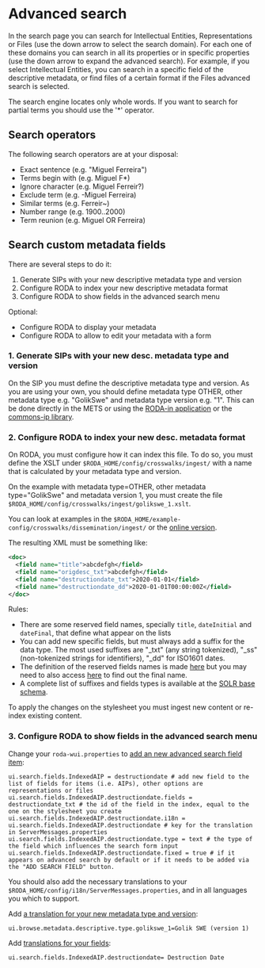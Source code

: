 # Advanced search

In the search page you can search for Intellectual Entities, Representations or Files (use the down arrow to select the search domain). For each one of these domains you can search in all its properties or in specific properties (use the down arrow to expand the advanced search). For example, if you select Intellectual Entities, you can search in a specific field of the descriptive metadata, or find files of a certain format if the Files advanced search is selected.

The search engine locates only whole words. If you want to search for partial terms you should use the '*' operator.

## Search operators

The following search operators are at your disposal:

- Exact sentence (e.g. "Miguel Ferreira")
- Terms begin with (e.g. Miguel F*)
- Ignore character (e.g. Miguel Ferreir?)
- Exclude term (e.g. -Miguel Ferreira)
- Similar terms (e.g. Ferreir~)
- Number range (e.g. 1900..2000)
- Term reunion (e.g. Miguel OR Ferreira)

## Search custom metadata fields

There are several steps to do it:

1. Generate SIPs with your new descriptive metadata type and version
2. Configure RODA to index your new descriptive metadata format
3. Configure RODA to show fields in the advanced search menu

Optional:
* Configure RODA to display your metadata
* Configure RODA to allow to edit your metadata with a form


### 1. Generate SIPs with your new desc. metadata type and version
On the SIP you must define the descriptive metadata type and version. As you are using your own, you should define metadata type OTHER, other metadata type e.g. "GolikSwe" and metadata type version e.g. "1". This can be done directly in the METS or using the [RODA-in application](http://rodain.roda-community.org/) or the [commons-ip library](https://github.com/keeps/commons-ip).

### 2. Configure RODA to index your new desc. metadata format
On RODA, you must configure how it can index this file. To do so, you must define the XSLT under `$RODA_HOME/config/crosswalks/ingest/` with a name that is calculated by your metadata type and version.

On the example with metadata type=OTHER, other metadata type="GolikSwe" and metadata version 1, you must create the file  `$RODA_HOME/config/crosswalks/ingest/golikswe_1.xslt`.

You can look at examples in the `$RODA_HOME/example-config/crosswalks/dissemination/ingest/` or the [online version](https://github.com/keeps/roda/tree/master/roda-core/roda-core/src/main/resources/config/crosswalks/ingest).

The resulting XML must be something like:
```xml
<doc>
  <field name="title">abcdefgh</field>
  <field name="origdesc_txt">abcdefgh</field>
  <field name="destructiondate_txt">2020-01-01</field>
  <field name="destructiondate_dd">2020-01-01T00:00:00Z</field>
</doc>
```
Rules:
- There are some reserved field names, specially `title`, `dateInitial` and `dateFinal`, that define what appear on the lists
- You can add new specific fields, but must always add a suffix for the data type. The most used suffixes are "\_txt" (any string tokenized), "\_ss" (non-tokenized strings for identifiers), "\_dd" for ISO1601 dates.
- The definition of the reserved fields names is made [here](https://github.com/keeps/roda/blob/master/roda-core/roda-core/src/main/java/org/roda/core/index/schema/collections/AIPCollection.java#L61) but you may need to also access [here](https://github.com/keeps/roda/blob/master/roda-common/roda-common-data/src/main/java/org/roda/core/data/common/RodaConstants.java#L604) to find out the final name.
- A complete list of suffixes and fields types is available at the [SOLR base schema](https://github.com/keeps/roda/blob/master/roda-core/roda-core/src/main/resources/config/index/common/conf/managed-schema).

To apply the changes on the stylesheet you must ingest new content or re-index existing content.

### 3. Configure RODA to show fields in the advanced search menu

Change your `roda-wui.properties` to [add an new advanced search field item](https://github.com/keeps/roda/blob/master/roda-ui/roda-wui/src/main/resources/config/roda-wui.properties#L165):

```javaproperties
ui.search.fields.IndexedAIP = destructiondate # add new field to the list of fields for items (i.e. AIPs), other options are representations or files
ui.search.fields.IndexedAIP.destructiondate.fields = destructiondate_txt # the id of the field in the index, equal to the one on the stylesheet you create
ui.search.fields.IndexedAIP.destructiondate.i18n = ui.search.fields.IndexedAIP.destructiondate # key for the translation in ServerMessages.properties
ui.search.fields.IndexedAIP.destructiondate.type = text # the type of the field which influences the search form input
ui.search.fields.IndexedAIP.destructiondate.fixed = true # if it appears on advanced search by default or if it needs to be added via the "ADD SEARCH FIELD" button.
```
You should also add the necessary translations to your `$RODA_HOME/config/i18n/ServerMessages.properties`, and in all languages you which to support.

Add [a translation for your new metadata type and version](https://github.com/keeps/roda/blob/master/roda-ui/roda-wui/src/main/resources/config/i18n/ServerMessages.properties#L121):

```javaproperties
ui.browse.metadata.descriptive.type.golikswe_1=Golik SWE (version 1)
```

Add [translations for your fields](https://github.com/keeps/roda/blob/master/roda-ui/roda-wui/src/main/resources/config/i18n/ServerMessages.properties#L2):

```javaproperties
ui.search.fields.IndexedAIP.destructiondate= Destruction Date
```
